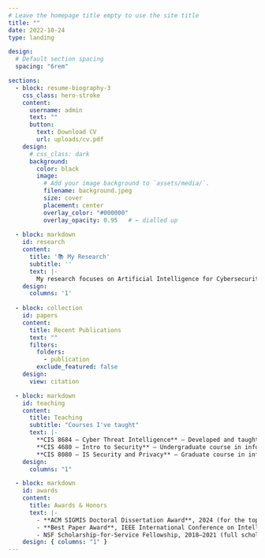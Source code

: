 ```yaml
---
# Leave the homepage title empty to use the site title
title: ""
date: 2022-10-24
type: landing

design:
  # Default section spacing
  spacing: "6rem"

sections:
  - block: resume-biography-3
    css_class: hero-stroke
    content:
      username: admin
      text: ""
      button:
        text: Download CV
        url: uploads/cv.pdf
    design:
      # css_class: dark
      background:
        color: black
        image:
          # Add your image background to `assets/media/`.
          filename: background.jpeg
          size: cover
          placement: center
          overlay_color: "#000000"
          overlay_opacity: 0.95   # ← dialled up
  
  - block: markdown
    id: research
    content:
      title: '📚 My Research'
      subtitle: ''
      text: |-
        My research focuses on Artificial Intelligence for Cybersecurity, with particular interests in cyber threat intelligence, hacker community analytics, phishing detection, and text mining methods. I leverage advanced machine learning (including large language models) to address security challenges in information systems. I'm always open to chatting and collaborating! 
    design:
      columns: '1'
  
  - block: collection
    id: papers
    content:
      title: Recent Publications
      text: ""
      filters:
        folders:
          - publication
        exclude_featured: false
    design:
      view: citation

  - block: markdown
    id: teaching
    content:
      title: Teaching
      subtitle: "Courses I've taught"
      text: |-
        **CIS 8684 – Cyber Threat Intelligence** – Developed and taught a graduate course on cyber threat intelligence (TE eval: 4.91/5).  
        **CIS 4680 – Intro to Security** – Undergraduate course in information security.  
        **CIS 8080 – IS Security and Privacy** – Graduate course in information security.
    design:
      columns: "1"

  - block: markdown
    id: awards
    content:
      title: Awards & Honors
      text: |-
        - **ACM SIGMIS Doctoral Dissertation Award**, 2024 (for the top IS dissertation of the year).  
        - **Best Paper Award**, IEEE International Conference on Intelligence and Security Informatics (ISI) 2020 and 2023.  
        - NSF Scholarship-for-Service Fellowship, 2018–2021 (full scholarship and stipend for cybersecurity study).
    design: { columns: "1" }
---
```

